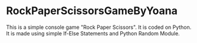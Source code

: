 # RockPaperScissorsGameByYoana
This is a simple console game "Rock Paper Scissors". It is coded on Python.
It is made using simple If-Else Statements and Python Random Module. 



